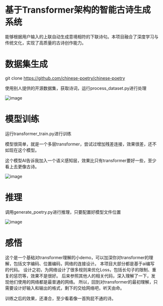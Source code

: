# 基于Transformer架构的智能古诗生成系统
能够根据用户输入的上联自动生成意境相符的下联诗句。本项目融合了深度学习与传统文化，实现了高质量的古诗创作能力。

# 数据集生成
git clone https://github.com/chinese-poetry/chinese-poetry

使用别人提供的开源数据集，获取诗词，运行process_dataset.py进行处理

![image](https://github.com/user-attachments/assets/f57c6ba8-d75f-4836-a9c8-a641c763ffc8)


# 模型训练
运行transformer_train.py进行训练

模型很简单，就是一个多层transformer，尝试过增加残差连接，效果很差，还不如现在这个模型。

这个模型AI告诉我加入一个语义感知层，效果比只有transformer要好一些，至少看上去更像古诗。

![image](https://github.com/user-attachments/assets/c74dba84-293a-49cb-a62f-ee17add6c42f)

# 推理
调用generate_poetry.py进行推理，只要配置好模型文件位置

![image](https://github.com/user-attachments/assets/9a797e55-8131-4bb3-a314-b877c7e36793)

# 感悟
这个是一个基础对transformer理解的小demo，可以加深你对transformer的理解，包括文字编码、位置编码，网络的连接设计。
本项目大部分都是基于ai编写的代码。
设计之初，为网络设计了很多规则来优化Loss，包括长句子的限制、重复的惩罚等，效果不是很好。
后来参照其他人的相关代码，深入理解了一下，发现他们使用的网络都是最普通的网络。
所以，回到对transformer的最初理解，只需要设计好输入和输出的格式，剩下的交给网络吧，听天由命。

训练之后的效果，还凑合，至少看着像一首狗屁不通的诗。
